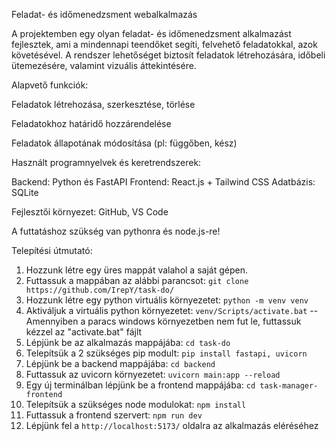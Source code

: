Feladat- és időmenedzsment webalkalmazás

A projektemben egy olyan feladat- és időmenedzsment alkalmazást fejlesztek, ami a mindennapi teendőket segíti, felvehető feladatokkal, azok követésével. A rendszer lehetőséget biztosít feladatok létrehozására, időbeli ütemezésére, valamint vizuális áttekintésére.

Alapvető funkciók:

Feladatok létrehozása, szerkesztése, törlése

Feladatokhoz határidő hozzárendelése

Feladatok állapotának módosítása (pl: függőben, kész)

Használt programnyelvek és keretrendszerek:

Backend: Python és FastAPI
Frontend: React.js + Tailwind CSS
Adatbázis: SQLite 

Fejlesztői környezet: GitHub, VS Code

A futtatáshoz szükség van pythonra és node.js-re!

Telepítési útmutató:

1. Hozzunk létre egy üres mappát valahol a saját gépen.
2. Futtassuk a mappában az alábbi parancsot: ```git clone https://github.com/IrepY/task-do/```
4. Hozzunk létre egy python virtuális környezetet: ```python -m venv venv```
5. Aktiváljuk a virtuális python környezetet: ```venv/Scripts/activate.bat``` -- Amennyiben a paracs windows környezetben nem fut le, futtassuk kézzel az "activate.bat" fájlt
6. Lépjünk be az alkalmazás mappájába: ```cd task-do```
7. Telepítsük a 2 szükséges pip modult: ```pip install fastapi, uvicorn```
8. Lépjünk be a backend mappájába: ```cd backend```
9. Futtassuk az uvicorn környezetet: ```uvicorn main:app --reload```
10. Egy új terminálban lépjünk be a frontend mappájába: ```cd task-manager-frontend```
11. Telepítsük a szükséges node modulokat: ```npm install```
12. Futtassuk a frontend szervert: ```npm run dev```
13. Lépjünk fel a ```http://localhost:5173/``` oldalra az alkalmazás eléréséhez
